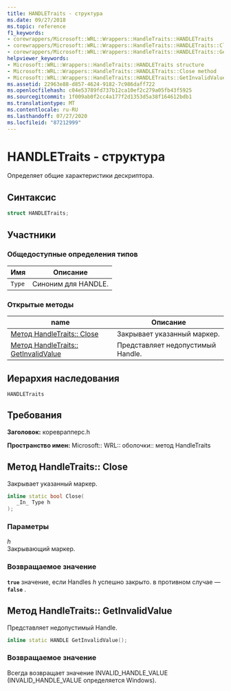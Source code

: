 ```yaml
---
title: HANDLETraits - структура
ms.date: 09/27/2018
ms.topic: reference
f1_keywords:
- corewrappers/Microsoft::WRL::Wrappers::HandleTraits::HANDLETraits
- corewrappers/Microsoft::WRL::Wrappers::HandleTraits::HANDLETraits::Close
- corewrappers/Microsoft::WRL::Wrappers::HandleTraits::HANDLETraits::GetInvalidValue
helpviewer_keywords:
- Microsoft::WRL::Wrappers::HandleTraits::HANDLETraits structure
- Microsoft::WRL::Wrappers::HandleTraits::HANDLETraits::Close method
- Microsoft::WRL::Wrappers::HandleTraits::HANDLETraits::GetInvalidValue method
ms.assetid: 22963e88-d857-4624-9182-7c986daff722
ms.openlocfilehash: c04e53789fd737b12ca10ef2c279a05fb43f5925
ms.sourcegitcommit: 1f009ab0f2cc4a177f2d1353d5a38f164612bdb1
ms.translationtype: MT
ms.contentlocale: ru-RU
ms.lasthandoff: 07/27/2020
ms.locfileid: "87212999"
---
```

# <a name="handletraits-structure"></a>HANDLETraits - структура

Определяет общие характеристики дескриптора.

## <a name="syntax"></a>Синтаксис

```cpp
struct HANDLETraits;
```

## <a name="members"></a>Участники

### <a name="public-typedefs"></a>Общедоступные определения типов

Имя   | Описание
------ | ---------------------
`Type` | Синоним для HANDLE.

### <a name="public-methods"></a>Открытые методы

name                                              | Описание
------------------------------------------------- | -----------------------------
[Метод HandleTraits:: Close](#close)                     | Закрывает указанный маркер.
[Метод HandleTraits:: GetInvalidValue](#getinvalidvalue) | Представляет недопустимый Handle.

## <a name="inheritance-hierarchy"></a>Иерархия наследования

`HANDLETraits`

## <a name="requirements"></a>Требования

**Заголовок:** кореврапперс.h

**Пространство имен:** Microsoft:: WRL:: оболочки:: метод HandleTraits

## <a name="handletraitsclose"></a><a name="close"></a>Метод HandleTraits:: Close

Закрывает указанный маркер.

```cpp
inline static bool Close(
   _In_ Type h
);
```

### <a name="parameters"></a>Параметры

*h*<br/>
Закрывающий маркер.

### <a name="return-value"></a>Возвращаемое значение

**`true`** значение, если Handles *h* успешно закрыто. в противном случае — **`false`** .

## <a name="handletraitsgetinvalidvalue"></a><a name="getinvalidvalue"></a>Метод HandleTraits:: GetInvalidValue

Представляет недопустимый Handle.

```cpp
inline static HANDLE GetInvalidValue();
```

### <a name="return-value"></a>Возвращаемое значение

Всегда возвращает значение INVALID_HANDLE_VALUE (INVALID_HANDLE_VALUE определяется Windows).
